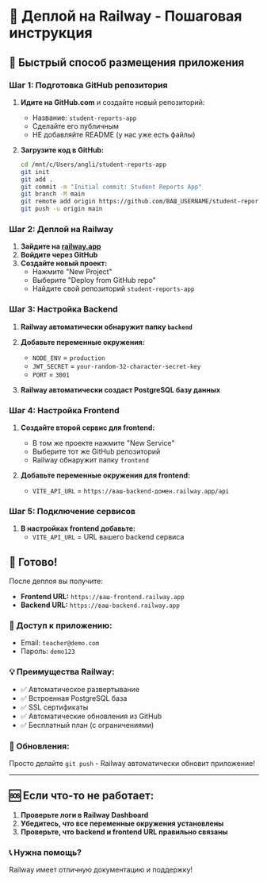 # 🚂 Деплой на Railway - Пошаговая инструкция

## 🎯 Быстрый способ размещения приложения

### Шаг 1: Подготовка GitHub репозитория

1. **Идите на GitHub.com** и создайте новый репозиторий:
   - Название: `student-reports-app`
   - Сделайте его публичным
   - НЕ добавляйте README (у нас уже есть файлы)

2. **Загрузите код в GitHub:**
   ```bash
   cd /mnt/c/Users/angli/student-reports-app
   git init
   git add .
   git commit -m "Initial commit: Student Reports App"
   git branch -M main
   git remote add origin https://github.com/ВАШ_USERNAME/student-reports-app.git
   git push -u origin main
   ```

### Шаг 2: Деплой на Railway

1. **Зайдите на [railway.app](https://railway.app)**
2. **Войдите через GitHub**
3. **Создайте новый проект:**
   - Нажмите "New Project"
   - Выберите "Deploy from GitHub repo"
   - Найдите свой репозиторий `student-reports-app`

### Шаг 3: Настройка Backend

1. **Railway автоматически обнаружит папку `backend`**
2. **Добавьте переменные окружения:**
   - `NODE_ENV` = `production`
   - `JWT_SECRET` = `your-random-32-character-secret-key`
   - `PORT` = `3001`

3. **Railway автоматически создаст PostgreSQL базу данных**

### Шаг 4: Настройка Frontend

1. **Создайте второй сервис для frontend:**
   - В том же проекте нажмите "New Service"
   - Выберите тот же GitHub репозиторий
   - Railway обнаружит папку `frontend`

2. **Добавьте переменные окружения для frontend:**
   - `VITE_API_URL` = `https://ваш-backend-домен.railway.app/api`

### Шаг 5: Подключение сервисов

1. **В настройках frontend добавьте:**
   - `VITE_API_URL` = URL вашего backend сервиса

## 🎉 Готово!

После деплоя вы получите:
- **Frontend URL:** `https://ваш-frontend.railway.app`
- **Backend URL:** `https://ваш-backend.railway.app`

### 🔐 Доступ к приложению:
- Email: `teacher@demo.com`
- Пароль: `demo123`

### 💡 Преимущества Railway:
- ✅ Автоматическое развертывание
- ✅ Встроенная PostgreSQL база
- ✅ SSL сертификаты
- ✅ Автоматические обновления из GitHub
- ✅ Бесплатный план (с ограничениями)

### 🔄 Обновления:
Просто делайте `git push` - Railway автоматически обновит приложение!

---

## 🆘 Если что-то не работает:

1. **Проверьте логи в Railway Dashboard**
2. **Убедитесь, что все переменные окружения установлены**
3. **Проверьте, что backend и frontend URL правильно связаны**

### 📞 Нужна помощь?
Railway имеет отличную документацию и поддержку!